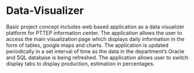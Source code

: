 # Data-Visualizer
Basic project concept includes web based application as a data visualizer platform for PTTEP information center. The application allows the user to access the main visualization page which displays daily information in the form of tables, google maps and charts. The application is updated periodically in a set interval of time as the data in the department’s Oracle and SQL database is being refreshed. The application allows user to switch display tabs to display production, estimation in percentages.
